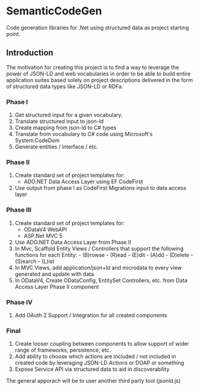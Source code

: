 # SemanticCodeGen
Code generation libraries for .Net using structured data as project starting point.

## Introduction
The motivation for creating this project is to find a way to leverage the power of JSON-LD and web vocabularies in order to be able to build entire
application suites based solely on project descriptions delivered in the form of structured data types like JSON-LD or RDFa.

### Phase I

1. Get structured input for a given vocabulary.
2. Translate structured input to json-ld
3. Create mapping from json-ld to C# types
4. Translate from vocabulary to C# code using Microsoft's System.CodeDom
5. Generate entities / interface / etc.

### Phase II

1. Create standard set of project templates for:	
	- ADO.NET Data Access Layer using EF CodeFirst
2. Use output from phase I as CodeFirst Migrations input to data access layer

### Phase III

1. Create standard set of project templates for:
	- ODataV4 WebAPI
	- ASP.Net MVC 5
2. Use ADO.NET Data Access Layer from Phase II
3. In Mvc, Scaffold Entity Views / Controllers that support the following functions for each Entity:
			- (B)rowse
			- (R)ead
			- (E)dit
			- (A)dd
			- (D)elete
			- (S)earch
			- (L)ist
4. In MVC Views, add application/json+ld and microdata to every view generated and update with data
5. In ODataV4, Create ODataConfig, EntitySet Controllers, etc. from Data Access Layer Phase II component

### Phase IV

1. Add OAuth 2 Support / Integration for all created components

### Final

1. Create looser coupling between components to allow support of wider range of frameworks, persistence, etc.
2. Add ability to choose which actions are included / not included in created code by leveraging JSON-LD Actions or DOAP or something
3. Expose Service API via structured data to aid in discoverability 

The general apporach will be to user another third party tool (jsonld.js)
